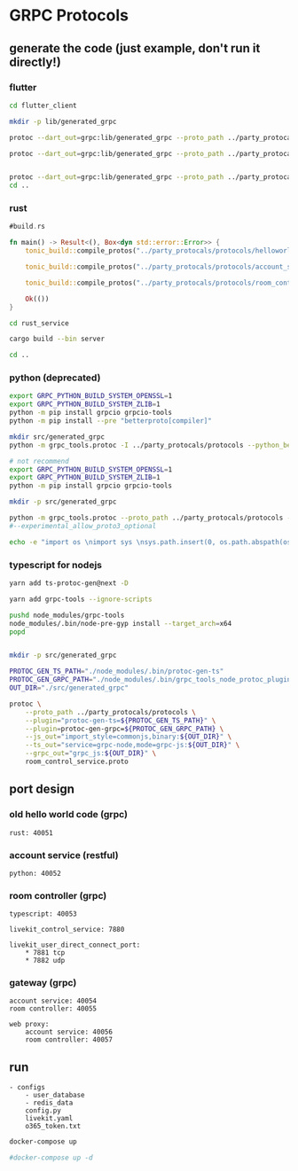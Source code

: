 # GRPC Protocols

## generate the code (just example, don't run it directly!)
### flutter
```bash
cd flutter_client

mkdir -p lib/generated_grpc

protoc --dart_out=grpc:lib/generated_grpc --proto_path ../party_protocals/protocols helloworld.proto

protoc --dart_out=grpc:lib/generated_grpc --proto_path ../party_protocals/protocols account_service.proto


protoc --dart_out=grpc:lib/generated_grpc --proto_path ../party_protocals/protocols room_control_service.proto
cd ..
```

### rust
```rust
#build.rs

fn main() -> Result<(), Box<dyn std::error::Error>> {
    tonic_build::compile_protos("../party_protocals/protocols/helloworld.proto")?;

    tonic_build::compile_protos("../party_protocals/protocols/account_service.proto")?;

    tonic_build::compile_protos("../party_protocals/protocols/room_control_service.proto")?;

    Ok(())
}
```

```bash
cd rust_service

cargo build --bin server

cd ..
```

### python (deprecated)
```bash
export GRPC_PYTHON_BUILD_SYSTEM_OPENSSL=1
export GRPC_PYTHON_BUILD_SYSTEM_ZLIB=1
python -m pip install grpcio grpcio-tools
python -m pip install --pre "betterproto[compiler]"

mkdir src/generated_grpc
python -m grpc_tools.protoc -I ../party_protocals/protocols --python_betterproto_out=src/generated_grpc account_service.proto
```

```bash
# not recommend
export GRPC_PYTHON_BUILD_SYSTEM_OPENSSL=1
export GRPC_PYTHON_BUILD_SYSTEM_ZLIB=1
python -m pip install grpcio grpcio-tools

mkdir -p src/generated_grpc

python -m grpc_tools.protoc --proto_path ../party_protocals/protocols --python_out=src/generated_grpc --grpc_python_out=src/generated_grpc ../party_protocals/protocols/account_service.proto 
#--experimental_allow_proto3_optional

echo -e "import os \nimport sys \nsys.path.insert(0, os.path.abspath(os.path.dirname(__file__)))" >> src/generated_grpc/__init__.py
```

### typescript for nodejs
```bash
yarn add ts-protoc-gen@next -D

yarn add grpc-tools --ignore-scripts

pushd node_modules/grpc-tools
node_modules/.bin/node-pre-gyp install --target_arch=x64
popd


mkdir -p src/generated_grpc

PROTOC_GEN_TS_PATH="./node_modules/.bin/protoc-gen-ts"
PROTOC_GEN_GRPC_PATH="./node_modules/.bin/grpc_tools_node_protoc_plugin"
OUT_DIR="./src/generated_grpc"

protoc \
    --proto_path ../party_protocals/protocols \
    --plugin="protoc-gen-ts=${PROTOC_GEN_TS_PATH}" \
    --plugin=protoc-gen-grpc=${PROTOC_GEN_GRPC_PATH} \
    --js_out="import_style=commonjs,binary:${OUT_DIR}" \
    --ts_out="service=grpc-node,mode=grpc-js:${OUT_DIR}" \
    --grpc_out="grpc_js:${OUT_DIR}" \
    room_control_service.proto
```

## port design

### old hello world code (grpc)
    rust: 40051

### account service (restful)
    python: 40052

### room controller (grpc)
    typescript: 40053

    livekit_control_service: 7880

    livekit_user_direct_connect_port: 
        * 7881 tcp
        * 7882 udp

### gateway (grpc)
    account service: 40054
    room controller: 40055

    web proxy:
        account service: 40056
        room controller: 40057

## run
```
- configs
    - user_database
    - redis_data
    config.py
    livekit.yaml
    o365_token.txt
```


```bash
docker-compose up

#docker-compose up -d
```